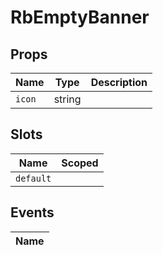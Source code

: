 # RbEmptyBanner



## Props

| Name       | Type          | Description     |
|------------|---------------|-----------------|
| `icon` | string |  |

## Slots

| Name       | Scoped        |
|------------|---------------|
| `default` |  |

## Events

| Name       |
|------------|
